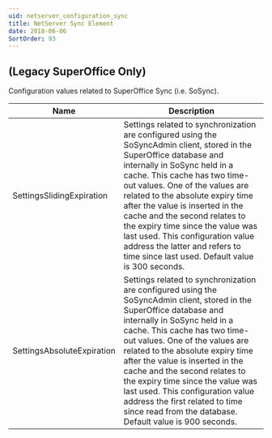```yaml
---
uid: netserver_configuration_sync
title: NetServer Sync Element
date: 2018-06-06
SortOrder: 93
---
```

## (Legacy SuperOffice Only)

Configuration values related to SuperOffice Sync (i.e. SoSync).

|Name|Description|
|------------|----|
|SettingsSlidingExpiration|Settings related to synchronization are configured using the SoSyncAdmin client, stored in the SuperOffice database and internally in SoSync held in a cache.  This cache has two time-out values.  One of the values are related to the absolute expiry time after the value is inserted in the cache and the second relates to the expiry time since the value was last used.  This configuration value address the latter and refers to time since last used. Default value is 300 seconds.|
|SettingsAbsoluteExpiration|Settings related to synchronization are configured using the SoSyncAdmin client, stored in the SuperOffice database and internally in SoSync held in a cache.  This cache has two time-out values.  One of the values are related to the absolute expiry time after the value is inserted in the cache and the second relates to the expiry time since the value was last used.  This configuration value address the first related to time since read from the database.  Default value is 900 seconds.|
